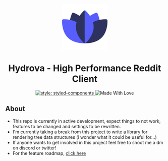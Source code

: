 <div align="center">
  <a href="https://chazzox.github.io/Hydrova/#/">
    <img alt="Hydrova" src="https://raw.githubusercontent.com/chazzox/Hydrova/v3/static/icon-144x144.png" height="144px" />
  </a>
  <h1>Hydrova - High Performance Reddit Client</h1>
  <a href="https://github.com/styled-components/styled-components">
    <img src="https://camo.githubusercontent.com/5e6b5d9da90f61f872931b769d9bf65254c2fcfda569a972b9be45b4a921f8a3/68747470733a2f2f696d672e736869656c64732e696f2f62616467652f7374796c652d2546302539462539322538352532307374796c65642d2d636f6d706f6e656e74732d6f72616e67652e7376673f636f6c6f72423d64616133353726636f6c6f72413d646237343865" alt="style: styled-components" data-canonical-src="https://img.shields.io/badge/style-%F0%9F%92%85%20styled--components-orange.svg?colorB=daa357&amp;colorA=db748e" style="max-width:100%;">
  </a>
 <img src="https://camo.githubusercontent.com/ff817852f0d676a36eaa3108d380e0052e689d9e0bc3eb42818fb21008708420/68747470733a2f2f696d672e736869656c64732e696f2f62616467652f4d616465253230576974682d4c6f76652d6f72616e67652e737667" alt="Made With Love" data-canonical-src="https://img.shields.io/badge/Made%20With-Love-orange.svg" style="max-width:100%;" />
</div>

## About

-   This repo is currently in active development, expect things to not work, features to be changed and settings to be rewritten.
-   I'm currently taking a break from this project to write a library for rendering tree data structures (i wonder what it could be useful for...)
-   If anyone wants to get involved in this project feel free to shoot me a dm on discord or twitter!
-   For the feature roadmap, [click here](https://trello.com/b/iyn74cJK/hydrova) 

